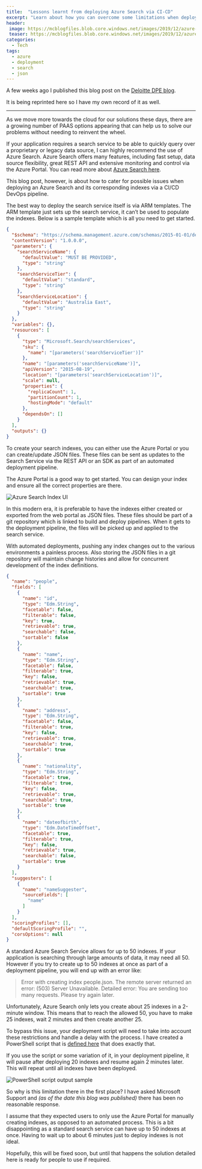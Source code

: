 ```yaml
---
title:  "Lessons learnt from deploying Azure Search via CI-CD"
excerpt: "Learn about how you can overcome some limitations when deploying Azure Search Service indexes via your CI/CD automation pipeline."
header:
 image: https://mcblogfiles.blob.core.windows.net/images/2019/12/azure-search-index-header.png
 teaser: https://mcblogfiles.blob.core.windows.net/images/2019/12/azure-search-index-tn.png
categories: 
  - Tech
tags:
  - azure
  - deployment
  - search
  - json
---
```


A few weeks ago I published this blog post on the [Deloitte DPE blog](https://platform.deloitte.com.au/articles/lessons-learnt-from-deploying-azure-search-via-ci-cd).

It is being reprinted here so I have my own record of it as well.

---

As we move more towards the cloud for our solutions these days, there are a growing number of PAAS options appearing that can help us to solve our problems without needing to reinvent the wheel.

If your application requires a search service to be able to quickly query over a proprietary or legacy data source, I can highly recommend the use of Azure Search. Azure Search offers many features, including fast setup, data source flexibility, great REST API and extensive monitoring and control via the Azure Portal. You can read more about [Azure Search here](https://docs.microsoft.com/en-us/azure/search/).

This blog post, however, is about how to cater for possible issues when deploying an Azure Search and its corresponding indexes via a CI/CD DevOps pipeline.

The best way to deploy the search service itself is via ARM templates. The ARM template just sets up the search service, it can’t be used to populate the indexes. Below is a sample template which is all you need to get started.

```json
{
  "$schema": "https://schema.management.azure.com/schemas/2015-01-01/deploymentTemplate.json#",
  "contentVersion": "1.0.0.0",
  "parameters": {
    "searchServiceName": {
      "defaultValue": "MUST BE PROVIDED",
      "type": "string"
    },
    "searchServiceTier": {
      "defaultValue": "standard",
      "type": "string"
    },
    "searchServiceLocation": {
      "defaultValue": "Australia East",
      "type": "string"
    }
  },
  "variables": {},
  "resources": [
    {
      "type": "Microsoft.Search/searchServices",
      "sku": {
        "name": "[parameters('searchServiceTier')]"
      },
      "name": "[parameters('searchServiceName')]",
      "apiVersion": "2015-08-19",
      "location": "[parameters('searchServiceLocation')]",
      "scale": null,
      "properties": {
        "replicaCount": 1,
        "partitionCount": 1,
        "hostingMode": "default"
      },
      "dependsOn": []
    }
  ],
  "outputs": {}
}
```

To create your search indexes, you can either use the Azure Portal or you can create/update JSON files. These files can be sent as updates to the Search Service via the REST API or an SDK as part of an automated deployment pipeline.

The Azure Portal is a good way to get started. You can design your index and ensure all the correct properties are there.

![Azure Search Index UI](https://mcblogfiles.blob.core.windows.net/images/2019/12/azure-search-index.png)

In this modern era, it is preferable to have the indexes either created or exported from the web portal as JSON files. These files should be part of a git repository which is linked to build and deploy pipelines. When it gets to the deployment pipeline, the files will be picked up and applied to the search service.

With automated deployments, pushing any index changes out to the various environments a painless process. Also storing the JSON files in a git repository will maintain change histories and allow for concurrent development of the index definitions.

```json
{
  "name": "people",
  "fields": [
    {
      "name": "id",
      "type": "Edm.String",
      "facetable": false,
      "filterable": false,
      "key": true,
      "retrievable": true,
      "searchable": false,
      "sortable": false
    },
    {
      "name": "name",
      "type": "Edm.String",
      "facetable": false,
      "filterable": true,
      "key": false,
      "retrievable": true,
      "searchable": true,
      "sortable": true
    },
    {
      "name": "address",
      "type": "Edm.String",
      "facetable": false,
      "filterable": true,
      "key": false,
      "retrievable": true,
      "searchable": true,
      "sortable": true
    },
    {
      "name": "nationality",
      "type": "Edm.String",
      "facetable": true,
      "filterable": true,
      "key": false,
      "retrievable": true,
      "searchable": true,
      "sortable": true
    },
    {
      "name": "dateofbirth",
      "type": "Edm.DateTimeOffset",
      "facetable": true,
      "filterable": true,
      "key": false,
      "retrievable": true,
      "searchable": false,
      "sortable": true
    }
  ],
  "suggesters": [
    {
      "name": "nameSuggester",
      "sourceFields": [
        "name"
      ]
    }
  ],
  "scoringProfiles": [],
  "defaultScoringProfile": "",
  "corsOptions": null
}
```

A standard Azure Search Service allows for up to 50 indexes. If your application is searching through large amounts of data, it may need all 50. However if you try to create up to 50 indexes at once as part of a deployment pipeline, you will end up with an error like:

> Error with creating index people.json. The remote server returned an error: (503) Server Unavailable. Detailed error: You are sending too many requests. Please try again later.

Unfortunately, Azure Search only lets you create about 25 indexes in a 2-minute window. This means that to reach the allowed 50, you have to make 25 indexes, wait 2 minutes and then create another 25.

To bypass this issue, your deployment script will need to take into account these restrictions and handle a delay with the process. I have created a PowerShell script that is [defined here](https://github.com/platformeng/powershell-scripts/blob/master/Azure/Search/New-SearchIndexes.ps1) that does exactly that.

If you use the script or some variation of it, in your deployment pipeline, it will pause after deploying 20 indexes and resume again 2 minutes later. This will repeat until all indexes have been deployed.

![PowerShell script output sample](https://mcblogfiles.blob.core.windows.net/images/2019/12/2019-10-01_14-31-10.png)

So why is this limitation there in the first place? I have asked Microsoft Support and *(as of the date this blog was published)* there has been no reasonable response.

I assume that they expected users to only use the Azure Portal for manually creating indexes, as opposed to an automated process. This is a bit disappointing as a standard search service can have up to 50 indexes at once. Having to wait up to about 6 minutes just to deploy indexes is not ideal.

Hopefully, this will be fixed soon, but until that happens the solution detailed here is ready for people to use if required.